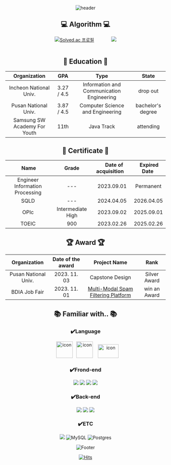 <!--
**newbieman123/newbieman123** is a ✨ _special_ ✨ repository because its `README.md` (this file) appears on your GitHub profile.
Here are some ideas to get you started:
- 🔭 I’m currently working on ...
- 🌱 I’m currently learning ...
- 👯 I’m looking to collaborate on ...
- 🤔 I’m looking for help with ...
- 💬 Ask me about ...
- 📫 How to reach me: ...
- 😄 Pronouns: ...
- ⚡ Fun fact: ...
-->

<div align="center">
 

![header](https://capsule-render.vercel.app/api?type=waving&color=75BDE0&height=200&section=header&text=Kangwoo's%20GitHub&fontSize=70&fontColor=FFFFFF)

## 💻 Algorithm 💻

[![Solved.ac
프로필](http://mazassumnida.wtf/api/v2/generate_badge?boj=dbdbais)](https://solved.ac/dbdbais)     
<img src="http://mazandi.herokuapp.com/api?handle=dbdbais&theme=cold"/>  
<br>

## 📖 Education 📖
|Organization|GPA|Type|State|
|:---:|:---:|:---:|:---:|
|Incheon National Univ.|3.27 / 4.5 |Information and Communication Engineering|drop out|
|Pusan National Univ.|3.87 / 4.5 |Computer Science and Engineering|bachelor's degree|
|Samsung SW Academy For Youth| 11th |Java Track|attending|

## 📄 Certificate 📄
|&nbsp;&nbsp;&nbsp;&nbsp;&nbsp;&nbsp;&nbsp;&nbsp;&nbsp;Name&nbsp;&nbsp;&nbsp;&nbsp;&nbsp;&nbsp;&nbsp;&nbsp;|&nbsp;&nbsp;&nbsp;&nbsp;&nbsp;&nbsp;&nbsp;&nbsp;Grade&nbsp;&nbsp;&nbsp;&nbsp;&nbsp;&nbsp;&nbsp;&nbsp;|&nbsp;&nbsp;&nbsp;Date of acquisition&nbsp;&nbsp;&nbsp;|&nbsp;Expired Date&nbsp;|
|:---:|:---:|:---:|:---:|
|Engineer Information Processing|---|2023.09.01|Permanent|
|SQLD|---|2024.04.05|2026.04.05|
|OPIc|Intermediate High|2023.09.02|2025.09.01|
|TOEIC|900|2023.02.26|2025.02.26|


## 🏆 Award 🏆
|Organization|Date of the award|Project Name|Rank|
|:---:|:---:|:---:|:---:|
|Pusan National Univ.|2023. 11. 03|Capstone Design|Silver Award|
|BDIA Job Fair|2023. 11. 01|[Multi-Modal Spam Filtering Platform](https://github.com/dbdbais/Graduation-Project)|win an Award|


<!--
|Organization|Date||
|:---:|:---:|:---:|
|Incheon National Univ.|2016. 02 ~ 2018. 12|Information and Communication engineering|
|Pusan National Univ.|2020. 02 ~ 2024. 02|Computer Science and Engineering|
-->
## 📚 Familiar with.. 📚
### ✔️Language
 &nbsp;&nbsp; <img src="https://techstack-generator.vercel.app/python-icon.svg" alt="icon" width="52" height="52" /> &nbsp;&nbsp;<img src="https://techstack-generator.vercel.app/java-icon.svg" alt="icon" width="52" height="52" /> &nbsp;&nbsp; <img src="https://techstack-generator.vercel.app/cpp-icon.svg" alt="icon" width="65" height="43" />

<!-- ![C++](https://img.shields.io/badge/c++-%2300599C.svg?style=for-the-badge&logo=c%2B%2B&logoColor=white) ![Python](https://img.shields.io/badge/python-3670A0?style=for-the-badge&logo=python&logoColor=ffdd54) ![Java](https://img.shields.io/badge/java-%23ED8B00.svg?style=for-the-badge&logo=openjdk&logoColor=white)
-->
### ✔️Frond-end
  <img src="https://img.shields.io/badge/vue.js-4FC08D?style=for-the-badge&logo=vue.js&logoColor=white"> <img src="https://img.shields.io/badge/html5-E34F26?style=for-the-badge&logo=html5&logoColor=white">   <img src="https://img.shields.io/badge/css-1572B6?style=for-the-badge&logo=css3&logoColor=white">   <img src="https://img.shields.io/badge/javascript-F7DF1E?style=for-the-badge&logo=javascript&logoColor=black"> 
 ### ✔️Back-end
  <img src="https://img.shields.io/badge/Jsp-e76f00?style=for-the-badge&logo=Jsp&logoColor=white"> <img src="https://img.shields.io/badge/springboot-6DB33F?style=for-the-badge&logo=springboot&logoColor=white"> <img src="https://img.shields.io/badge/spring-6DB33F?style=for-the-badge&logo=spring&logoColor=white">
  ### ✔️ETC
  <img src="https://img.shields.io/badge/linux-FCC624?style=for-the-badge&logo=linux&logoColor=black"> ![MySQL](https://img.shields.io/badge/mysql-4479A1.svg?style=for-the-badge&logo=mysql&logoColor=white) ![Postgres](https://img.shields.io/badge/postgres-%23316192.svg?style=for-the-badge&logo=postgresql&logoColor=white)

 ![Footer](https://capsule-render.vercel.app/api?type=waving&color=75BDE0&height=200&section=footer)
 
 [![Hits](https://hits.seeyoufarm.com/api/count/incr/badge.svg?url=https%3A%2F%2Fgithub.com%2Fdbdbais&count_bg=%2379C83D&title_bg=%23555555&icon=&icon_color=%23E7E7E7&title=hits&edge_flat=false)](https://hits.seeyoufarm.com)
 </div>
